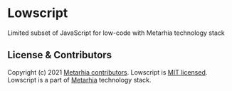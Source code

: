 # Lowscript

Limited subset of JavaScript for low-code with Metarhia technology stack

## License & Contributors

Copyright (c) 2021 [Metarhia contributors](https://github.com/metarhia/lowscript/graphs/contributors).
Lowscript is [MIT licensed](./LICENSE).\
Lowscript is a part of [Metarhia](https://github.com/metarhia) technology stack.
